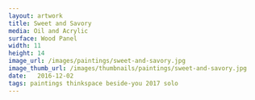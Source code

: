 ```yaml
---
layout: artwork
title: Sweet and Savory
media: Oil and Acrylic
surface: Wood Panel
width: 11
height: 14
image_url: /images/paintings/sweet-and-savory.jpg
image_thumb_url: /images/thumbnails/paintings/sweet-and-savory.jpg
date:   2016-12-02
tags: paintings thinkspace beside-you 2017 solo
---
```

